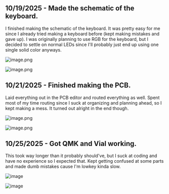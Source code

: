 <!--
  ===================    !!READ THIS NOTICE!!   ====================
  DO NOT edit this file manually. Your changes WILL BE OVERWRITTEN!
  This journal is auto generated and updated by Hack Club Blueprint.
  To edit this file, please edit your journal entries on Blueprint.
  ==================================================================
-->

## 10/19/2025 - Made the schematic of the keyboard.  

I finished making the schematic of the keyboard. It was pretty easy for me since I already tried making a keyboard before (kept making mistakes and gave up). I was originally planning to use RGB for the keyboard, but I decided to settle on normal LEDs since I'll probably just end up using one single solid color anyways.

![image.png](https://blueprint.hackclub.com/user-attachments/blobs/proxy/eyJfcmFpbHMiOnsiZGF0YSI6MzA1OSwicHVyIjoiYmxvYl9pZCJ9fQ==--a52778646d6613ec78fe17c28c9653f9cf630a5b/image.png)




![image.png](https://blueprint.hackclub.com/user-attachments/blobs/proxy/eyJfcmFpbHMiOnsiZGF0YSI6MzA1NSwicHVyIjoiYmxvYl9pZCJ9fQ==--2989c3261166783b6c6c91181f2aa6ca21aa2056/image.png)
  

## 10/21/2025 - Finished making the PCB.  

Laid everything out in the PCB editor and routed everything as well. Spent most of my time routing since I suck at organizing and planning ahead, so I kept making a mess. It turned out alright in the end though.

![image.png](https://blueprint.hackclub.com/user-attachments/blobs/proxy/eyJfcmFpbHMiOnsiZGF0YSI6Mzc4MCwicHVyIjoiYmxvYl9pZCJ9fQ==--01091bc7af9c030d8d709c1a21b88c42b5b79343/image.png)

![image.png](https://blueprint.hackclub.com/user-attachments/blobs/proxy/eyJfcmFpbHMiOnsiZGF0YSI6Mzc4MSwicHVyIjoiYmxvYl9pZCJ9fQ==--aaed1e3814684ab8c1ddcc4263c40f31f6ecf329/image.png)

   

## 10/25/2025 - Got QMK and Vial working.  

This took way longer than it probably should've, but I suck at coding and have no experience so I expected that. Kept getting confused at some parts and made dumb mistakes cause I'm lowkey kinda slow.

![image](https://blueprint.hackclub.com/user-attachments/blobs/proxy/eyJfcmFpbHMiOnsiZGF0YSI6NTQ0MywicHVyIjoiYmxvYl9pZCJ9fQ==--4d4bac4d11dfd86f2aec938a92ce43cade4be21a/image.png)


![image](https://blueprint.hackclub.com/user-attachments/blobs/proxy/eyJfcmFpbHMiOnsiZGF0YSI6NTQ0MiwicHVyIjoiYmxvYl9pZCJ9fQ==--9be0487fb8da43232751c3566e62d08c90e0268f/image.png)
  

